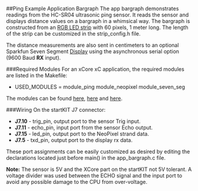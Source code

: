##Ping Example Application Bargraph
The app bargraph demonstrates readings from the HC-SR04 ultrasonic ping sensor.  It reads the sensor and displays distance values on a bargraph in a whimsical way.  The bargraph is constructed from an [RGB LED strip](http://www.adafruit.com/products/1138) with 60 pixels, 1 meter long.  The length of the strip can be customized in the strip_config.h file.

The distance measurements are also sent in centimeters to an optional Sparkfun Seven Segment [Display](https://github.com/sparkfun/Serial7SegmentDisplay/wiki/Serial-7-Segment-Display-Datasheet) using the asynchronous serial option (9600 Baud **RX** input).

###Required Modules
For an xCore xC application, the required modules are listed in the Makefile:
- USED_MODULES = module_ping module_neopixel module_seven_seg

The modules can be found [here](https://github.com/teachop/xcore_neopixel_buffered),  [here](https://github.com/teachop/xcore_ping) and [here](https://github.com/teachop/xcore_seven_seg).

###Wiring
On the startKIT J7 connector:
- **J7.10** - trig_pin, output port to the sensor Trig input.
- **J7.11** - echo_pin, input port from the sensor Echo output.
- **J7.15** - led_pin, output port to the NeoPixel strand data.
- **J7.5** - txd_pin, output port to the display rx data.

These port assignments can be easily customized as desired by editing the declarations located just before main() in the app_bargraph.c file.

**Note:** The sensor is 5V and the XCore part on the startKIT not 5V tolerant.  A voltage divider was used between the ECHO signal and the input port to avoid any possible damage to the CPU from over-voltage.
